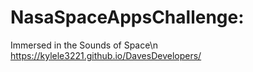 # NasaSpaceAppsChallenge: 

Immersed in the Sounds of Space\n
https://kylele3221.github.io/DavesDevelopers/
